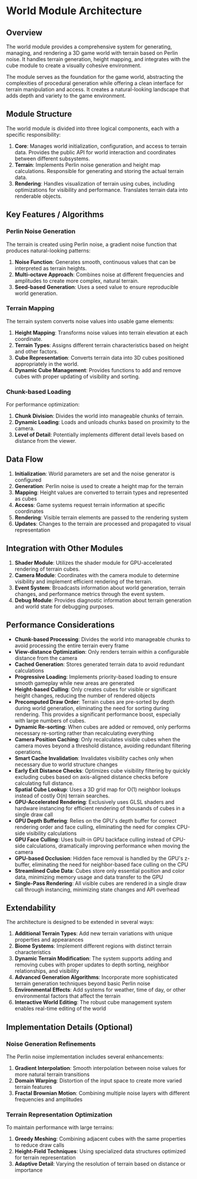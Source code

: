 # World Module Architecture

## Overview

The world module provides a comprehensive system for generating, managing, and rendering a 3D game world with terrain based on Perlin noise. It handles terrain generation, height mapping, and integrates with the cube module to create a visually cohesive environment.

The module serves as the foundation for the game world, abstracting the complexities of procedural generation while offering a clean interface for terrain manipulation and access. It creates a natural-looking landscape that adds depth and variety to the game environment.

## Module Structure

The world module is divided into three logical components, each with a specific responsibility:

1. **Core**: Manages world initialization, configuration, and access to terrain data. Provides the public API for world interaction and coordinates between different subsystems.
2. **Terrain**: Implements Perlin noise generation and height map calculations. Responsible for generating and storing the actual terrain data.
3. **Rendering**: Handles visualization of terrain using cubes, including optimizations for visibility and performance. Translates terrain data into renderable objects.

## Key Features / Algorithms

### Perlin Noise Generation
The terrain is created using Perlin noise, a gradient noise function that produces natural-looking patterns:

1. **Noise Function**: Generates smooth, continuous values that can be interpreted as terrain heights.
2. **Multi-octave Approach**: Combines noise at different frequencies and amplitudes to create more complex, natural terrain.
3. **Seed-based Generation**: Uses a seed value to ensure reproducible world generation.

### Terrain Mapping
The terrain system converts noise values into usable game elements:

1. **Height Mapping**: Transforms noise values into terrain elevation at each coordinate.
2. **Terrain Types**: Assigns different terrain characteristics based on height and other factors.
3. **Cube Representation**: Converts terrain data into 3D cubes positioned appropriately in the world.
4. **Dynamic Cube Management**: Provides functions to add and remove cubes with proper updating of visibility and sorting.

### Chunk-based Loading
For performance optimization:

1. **Chunk Division**: Divides the world into manageable chunks of terrain.
2. **Dynamic Loading**: Loads and unloads chunks based on proximity to the camera.
3. **Level of Detail**: Potentially implements different detail levels based on distance from the viewer.

## Data Flow

1. **Initialization**: World parameters are set and the noise generator is configured
2. **Generation**: Perlin noise is used to create a height map for the terrain
3. **Mapping**: Height values are converted to terrain types and represented as cubes
4. **Access**: Game systems request terrain information at specific coordinates
5. **Rendering**: Visible terrain elements are passed to the rendering system
6. **Updates**: Changes to the terrain are processed and propagated to visual representation

## Integration with Other Modules

1. **Shader Module**: Utilizes the shader module for GPU-accelerated rendering of terrain cubes.
2. **Camera Module**: Coordinates with the camera module to determine visibility and implement efficient rendering of the terrain.
3. **Event System**: Broadcasts information about world generation, terrain changes, and performance metrics through the event system.
4. **Debug Module**: Provides diagnostic information about terrain generation and world state for debugging purposes.

## Performance Considerations

- **Chunk-based Processing**: Divides the world into manageable chunks to avoid processing the entire terrain every frame
- **View-distance Optimization**: Only renders terrain within a configurable distance from the camera
- **Cached Generation**: Stores generated terrain data to avoid redundant calculations
- **Progressive Loading**: Implements priority-based loading to ensure smooth gameplay while new areas are generated
- **Height-based Culling**: Only creates cubes for visible or significant height changes, reducing the number of rendered objects
- **Precomputed Draw Order**: Terrain cubes are pre-sorted by depth during world generation, eliminating the need for sorting during rendering. This provides a significant performance boost, especially with large numbers of cubes.
- **Dynamic Re-sorting**: When cubes are added or removed, only performs necessary re-sorting rather than recalculating everything
- **Camera Position Caching**: Only recalculates visible cubes when the camera moves beyond a threshold distance, avoiding redundant filtering operations.
- **Smart Cache Invalidation**: Invalidates visibility caches only when necessary due to world structure changes
- **Early Exit Distance Checks**: Optimizes cube visibility filtering by quickly excluding cubes based on axis-aligned distance checks before calculating full distance.
- **Spatial Cube Lookup**: Uses a 3D grid map for O(1) neighbor lookups instead of costly O(n) terrain searches.
- **GPU-Accelerated Rendering**: Exclusively uses GLSL shaders and hardware instancing for efficient rendering of thousands of cubes in a single draw call
- **GPU Depth Buffering**: Relies on the GPU's depth buffer for correct rendering order and face culling, eliminating the need for complex CPU-side visibility calculations
- **GPU Face Culling**: Uses built-in GPU backface culling instead of CPU-side calculations, dramatically improving performance when moving the camera
- **GPU-based Occlusion**: Hidden face removal is handled by the GPU's z-buffer, eliminating the need for neighbor-based face culling on the CPU
- **Streamlined Cube Data**: Cubes store only essential position and color data, minimizing memory usage and data transfer to the GPU
- **Single-Pass Rendering**: All visible cubes are rendered in a single draw call through instancing, minimizing state changes and API overhead

## Extendability

The architecture is designed to be extended in several ways:

1. **Additional Terrain Types**: Add new terrain variations with unique properties and appearances
2. **Biome Systems**: Implement different regions with distinct terrain characteristics
3. **Dynamic Terrain Modification**: The system supports adding and removing cubes with proper updates to depth sorting, neighbor relationships, and visibility
4. **Advanced Generation Algorithms**: Incorporate more sophisticated terrain generation techniques beyond basic Perlin noise
5. **Environmental Effects**: Add systems for weather, time of day, or other environmental factors that affect the terrain
6. **Interactive World Editing**: The robust cube management system enables real-time editing of the world

## Implementation Details (Optional)

### Noise Generation Refinements
The Perlin noise implementation includes several enhancements:

1. **Gradient Interpolation**: Smooth interpolation between noise values for more natural terrain transitions
2. **Domain Warping**: Distortion of the input space to create more varied terrain features
3. **Fractal Brownian Motion**: Combining multiple noise layers with different frequencies and amplitudes

### Terrain Representation Optimization
To maintain performance with large terrains:

1. **Greedy Meshing**: Combining adjacent cubes with the same properties to reduce draw calls
2. **Height-Field Techniques**: Using specialized data structures optimized for terrain representation
3. **Adaptive Detail**: Varying the resolution of terrain based on distance or importance
